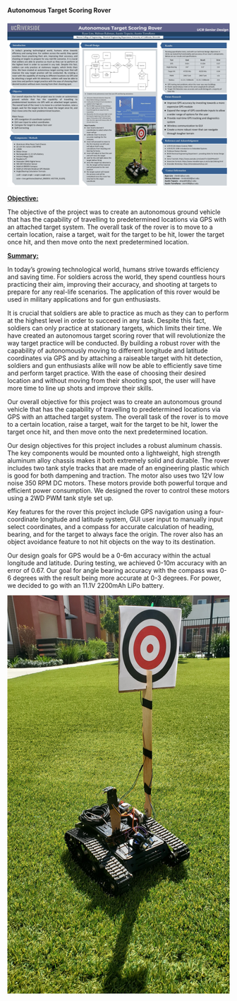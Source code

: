 **Autonomous Target Scoring Rover**

![](Source%20Code/Poster.jpg)


<u>**Objective:**</u> 

The objective of the project was to create an autonomous ground vehicle that has the capability of travelling to predetermined locations via GPS with an attached target system. The overall task of the rover is to move to a certain location, raise a target, wait for the target to be hit, lower the target once hit, and then move onto the next predetermined location.

<u>**Summary:**</u> 

In today’s growing technological world, humans strive towards efficiency and saving time. For soldiers across the world, they spend countless hours practicing their aim, improving their accuracy, and shooting at targets to prepare for any real-life scenarios. The application of this rover would be used in military applications and for gun enthusiasts.

It is crucial that soldiers are able to practice as much as they can to perform at the highest level in order to succeed in any task. Despite this fact, soldiers can only practice at stationary targets, which limits their time. We have created an autonomous target scoring rover that will revolutionize the way target practice will be conducted. By building a robust rover with the capability of autonomously moving to different longitude and latitude coordinates via GPS and by attaching a raiseable  target with hit detection, soldiers and gun enthusiasts alike will now be able to efficiently save time and perform target practice. With the ease of choosing their desired location and without moving from their shooting spot, the user will have more time to line up shots and improve their skills.

Our overall objective for this project was to create an autonomous ground vehicle that has the capability of travelling to predetermined locations via GPS with an attached target system. The overall task of the rover is to move to a certain location, raise a target, wait for the target to be hit, lower the target once hit, and then move onto the next predetermined location.

Our design objectives for this project includes a robust aluminum chassis.  The key components would be mounted onto a lightweight, high strength aluminum alloy chassis makes it both extremely solid and durable.  The rover includes two tank style tracks that are made of an engineering plastic which is good for both dampening and traction. The motor also uses two 12V low noise 350 RPM DC motors. These motors provide both powerful torque and efficient power consumption. We designed the rover to control these motors using a 2WD PWM tank style set up.

Key features for the rover this project include GPS navigation using a four-coordinate longitude and latitude system,  GUI user input to manually input select coordinates, and a compass for accurate calculation of heading, bearing, and for the target to always face the origin.  The rover also has an object avoidance feature to not hit objects on
 the way to its destination.

Our design goals for GPS would be a 0-6m accuracy within the actual longitude and latitude. During testing, we achieved 0-10m accuracy with an error of 0.67. Our goal for angle bearing accuracy with the compass was 0-6 degrees with the result being more accurate at 0-3 degrees. For power, we decided to go with an 11.1V 2200mAh LiPo battery.

![](Source%20Code/rover.jpg)
